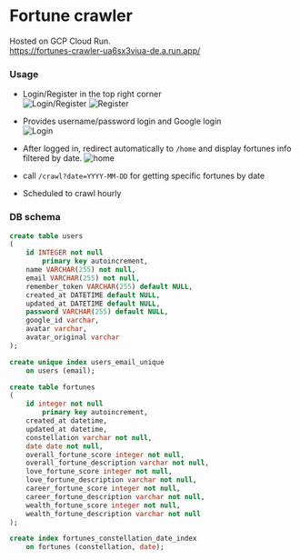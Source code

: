 # Fortune crawler
Hosted on GCP Cloud Run.  
https://fortunes-crawler-ua6sx3viua-de.a.run.app/

### Usage

* Login/Register in the top right corner  
![Login/Register](https://user-images.githubusercontent.com/10175554/77820144-029b2880-711b-11ea-8dbd-fc0d9de89542.png)
![Register](https://user-images.githubusercontent.com/10175554/77820182-5148c280-711b-11ea-987b-6f03a5b2f446.png)  
  
  
* Provides username/password login and Google login  
![Login](https://user-images.githubusercontent.com/10175554/77820174-3d04c580-711b-11ea-95bb-b5766fe5c84d.png)  
  
  
* After logged in, redirect automatically to `/home` and display fortunes info filtered by date.
![home](https://user-images.githubusercontent.com/10175554/77820194-5efe4800-711b-11ea-848b-12b0a6096647.png)  
  
 * call `/crawl?date=YYYY-MM-DD` for getting specific fortunes by date
 
 * Scheduled to crawl hourly


### DB schema
```sql
create table users
(
	id INTEGER not null
		primary key autoincrement,
	name VARCHAR(255) not null,
	email VARCHAR(255) not null,
	remember_token VARCHAR(255) default NULL,
	created_at DATETIME default NULL,
	updated_at DATETIME default NULL,
	password VARCHAR(255) default NULL,
	google_id varchar,
	avatar varchar,
	avatar_original varchar
);

create unique index users_email_unique
	on users (email);

```

```sql
create table fortunes
(
	id integer not null
		primary key autoincrement,
	created_at datetime,
	updated_at datetime,
	constellation varchar not null,
	date date not null,
	overall_fortune_score integer not null,
	overall_fortune_description varchar not null,
	love_fortune_score integer not null,
	love_fortune_description varchar not null,
	career_fortune_score integer not null,
	career_fortune_description varchar not null,
	wealth_fortune_score integer not null,
	wealth_fortune_description varchar not null
);

create index fortunes_constellation_date_index
	on fortunes (constellation, date);




```
